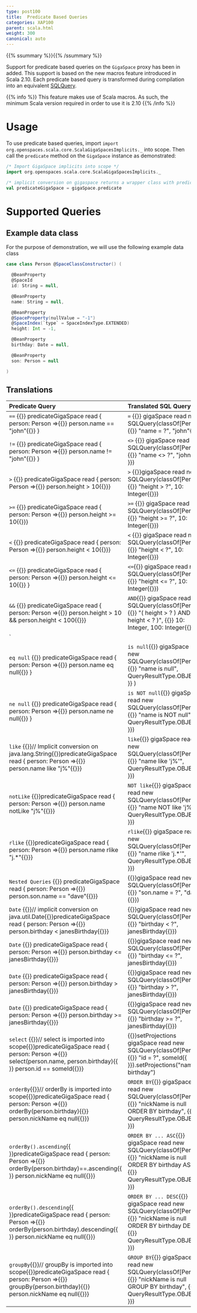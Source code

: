 ```yaml
---
type: post100
title:  Predicate Based Queries
categories: XAP100
parent: scala.html
weight: 300
canonical: auto
---
```



{{% ssummary  %}}{{% /ssummary %}}

Support for predicate based queries on the `GigaSpace` proxy has been in added. This support is based on the new macros feature introduced in Scala 2.10.  Each predicate based query is transformed during compilation into an equivalent [SQLQuery](./query-sql.html).


{{% info %}}
This feature makes use of Scala macros. As such, the minimum Scala version required in order to use it is 2.10
{{% /info %}}


# Usage

To use predicate based queries, import `import org.openspaces.scala.core.ScalaGigaSpacesImplicits._` into scope. Then call the `predicate` method on the `GigaSpace` instance as demonstrated:


```scala
/* Import GigaSpace implicits into scope */
import org.openspaces.scala.core.ScalaGigaSpacesImplicits._

/* implicit conversion on gigaspace returns a wrapper class with predicate based query methods */
val predicateGigaSpace = gigaSpace.predicate
```

# Supported Queries

## Example data class

For the purpose of demonstration, we will use the following example data class


```scala
case class Person @SpaceClassConstructor() (

  @BeanProperty
  @SpaceId
  id: String = null,

  @BeanProperty
  name: String = null,

  @BeanProperty
  @SpaceProperty(nullValue = "-1")
  @SpaceIndex(`type` = SpaceIndexType.EXTENDED)
  height: Int = -1,

  @BeanProperty
  birthday: Date = null,

  @BeanProperty
  son: Person = null

)
```

## Translations


|Predicate Query|Translated SQL Query|
|:--------------|:-------------------|
|`==` {{<wbr>}} predicateGigaSpace read { person: Person =>{{<wbr>}}  person.name == "john"{{<wbr>}} } | `=` {{<wbr>}} gigaSpace read new SQLQuery(classOf[Person], {{<wbr>}}  "name = ?", "john"{{<wbr>}}) |
|`!=` {{<wbr>}} predicateGigaSpace read { person: Person =>{{<wbr>}}  person.name != "john"{{<wbr>}} } | `<>` {{<wbr>}} gigaSpace read new SQLQuery(classOf[Person], {{<wbr>}} "name <> ?", "john"{{<wbr>}}) |
|`>`  {{<wbr>}} predicateGigaSpace read { person: Person =>{{<wbr>}}  person.height > 10{{<wbr>}}}| `>` {{<wbr>}}gigaSpace read new SQLQuery(classOf[Person], {{<wbr>}} "height > ?", 10: Integer{{<wbr>}})|
|`>=` {{<wbr>}} predicateGigaSpace read { person: Person =>{{<wbr>}}  person.height >= 10{{<wbr>}}} | `>=` {{<wbr>}} gigaSpace read new SQLQuery(classOf[Person], {{<wbr>}}  "height >= ?", 10: Integer{{<wbr>}}) |
|`<`  {{<wbr>}} predicateGigaSpace read { person: Person =>{{<wbr>}} person.height < 10{{<wbr>}}}| `<` {{<wbr>}}  gigaSpace read new SQLQuery(classOf[Person], {{<wbr>}} "height < ?", 10: Integer{{<wbr>}})|
|`<=` {{<wbr>}} predicateGigaSpace read { person: Person =>{{<wbr>}}  person.height <= 10{{<wbr>}} } | `<=`{{<wbr>}}  gigaSpace read new SQLQuery(classOf[Person], {{<wbr>}}  "height <= ?", 10: Integer{{<wbr>}}) |
|`&&` {{<wbr>}} predicateGigaSpace read { person: Person =>{{<wbr>}}  person.height > 10 && person.height < 100{{<wbr>}}} | `AND`{{<wbr>}} gigaSpace read new SQLQuery(classOf[Person], {{<wbr>}}  "( height > ? ) AND ( height < ? )", {{<wbr>}}  10: Integer, 100: Integer{{<wbr>}})|
|`||` {{<wbr>}} predicateGigaSpace read { person: Person =>{{<wbr>}}  person.height < 10 \| person.height > 100{{<wbr>}}} | `OR`{{<wbr>}} gigaSpace read new SQLQuery(classOf[Person], {{<wbr>}} "( height < ? ) OR ( height > ? )", {{<wbr>}}  10: Integer, 100: Integer{{<wbr>}}) |
|`eq null` {{<wbr>}} predicateGigaSpace read { person: Person =>{{<wbr>}}  person.name eq null{{<wbr>}} } | `is null`{{<wbr>}} gigaSpace read new SQLQuery(classOf[Person], {{<wbr>}} "name is null", QueryResultType.OBJECT{{<wbr>}} ) |
|`ne null` {{<wbr>}} predicateGigaSpace read { person: Person =>{{<wbr>}}  person.name ne null{{<wbr>}} } | `is NOT null`{{<wbr>}} gigaSpace read new SQLQuery(classOf[Person], {{<wbr>}} "name is NOT null", QueryResultType.OBJECT{{<wbr>}}) |
|`like` {{<wbr>}}//  Implicit conversion on java.lang.String{{<wbr>}}predicateGigaSpace read { person: Person =>{{<wbr>}}  person.name like "j%"{{<wbr>}}}| `like`{{<wbr>}} gigaSpace read new SQLQuery(classOf[Person], {{<wbr>}}  "name like 'j%'", QueryResultType.OBJECT{{<wbr>}}) |
|`notLike` {{<wbr>}}predicateGigaSpace read { person: Person =>{{<wbr>}}  person.name notLike "j%"{{<wbr>}}} | `NOT like`{{<wbr>}} gigaSpace read new SQLQuery(classOf[Person], {{<wbr>}} "name NOT like 'j%'", QueryResultType.OBJECT{{<wbr>}}) |
|`rlike` {{<wbr>}}predicateGigaSpace read { person: Person =>{{<wbr>}}  person.name rlike "j.\*"{{<wbr>}}} | `rlike`{{<wbr>}} gigaSpace read new SQLQuery(classOf[Person], {{<wbr>}} "name rlike 'j.\*'", QueryResultType.OBJECT{{<wbr>}}) |
|`Nested Queries` {{<wbr>}} predicateGigaSpace read { person: Person =>{{<wbr>}} person.son.name == "dave"{{<wbr>}}} |{{<wbr>}}gigaSpace read new SQLQuery(classOf[Person], {{<wbr>}} "son.name = ?", "dave"{{<wbr>}}) |
|`Date` {{<wbr>}}// implicit conversion on java.util.Date{{<wbr>}}predicateGigaSpace read { person: Person =>{{<wbr>}}  person.birthday < janesBirthday{{<wbr>}}} |{{<wbr>}}gigaSpace read new SQLQuery(classOf[Person], {{<wbr>}}  "birthday < ?", janesBirthday{{<wbr>}}) |
|`Date` {{<wbr>}} predicateGigaSpace read { person: Person =>{{<wbr>}} person.birthday <= janesBirthday{{<wbr>}}} |{{<wbr>}}gigaSpace read new SQLQuery(classOf[Person], {{<wbr>}} "birthday <= ?", janesBirthday{{<wbr>}}) |
|`Date` {{<wbr>}} predicateGigaSpace read { person: Person =>{{<wbr>}}  person.birthday > janesBirthday{{<wbr>}}} |{{<wbr>}}gigaSpace read new SQLQuery(classOf[Person], {{<wbr>}} "birthday > ?", janesBirthday{{<wbr>}}) |
|`Date` {{<wbr>}} predicateGigaSpace read { person: Person =>{{<wbr>}}  person.birthday >= janesBirthday{{<wbr>}}} |{{<wbr>}}gigaSpace read new SQLQuery(classOf[Person], {{<wbr>}} "birthday >= ?", janesBirthday{{<wbr>}}) |
|`select` {{<wbr>}}// select is imported into scope{{<wbr>}}predicateGigaSpace read { person: Person =>{{<wbr>}} select(person.name, person.birthday){{<wbr>}} person.id == someId{{<wbr>}}} | {{<wbr>}}setProjections gigaSpace read new SQLQuery(classOf[Person], {{<wbr>}} "id = ?", someId{{<wbr>}}).setProjections("name, birthday") |
|`orderBy`{{<wbr>}}// orderBy is imported into scope{{<wbr>}}predicateGigaSpace read { person: Person =>{{<wbr>}} orderBy(person.birthday){{<wbr>}}  person.nickName eq null{{<wbr>}}} | `ORDER BY`{{<wbr>}} gigaSpace read new SQLQuery(classOf[Person], {{<wbr>}}  "nickName is null ORDER BY birthday", {{<wbr>}}  QueryResultType.OBJECT{{<wbr>}}) |
|`orderBy().ascending`{{<wbr>}}predicateGigaSpace read { person: Person =>{{<wbr>}}  orderBy(person.birthday)==.ascending{{<wbr>}} person.nickName eq null{{<wbr>}}} | `ORDER BY ... ASC`{{<wbr>}} gigaSpace read new SQLQuery(classOf[Person], {{<wbr>}} "nickName is null ORDER BY birthday ASC", {{<wbr>}}  QueryResultType.OBJECT{{<wbr>}}) |
|`orderBy().descending`{{<wbr>}}predicateGigaSpace read { person: Person =>{{<wbr>}}  orderBy(person.birthday).descending{{<wbr>}} person.nickName eq null{{<wbr>}}} | `ORDER BY ... DESC`{{<wbr>}} gigaSpace read new SQLQuery(classOf[Person], {{<wbr>}}  "nickName is null ORDER BY birthday DESC", {{<wbr>}}  QueryResultType.OBJECT{{<wbr>}}) |
|`groupBy`{{<wbr>}}// groupBy is imported into scope{{<wbr>}}predicateGigaSpace read { person: Person =>{{<wbr>}}  groupBy(person.birthday){{<wbr>}}  person.nickName eq null{{<wbr>}}} | `GROUP BY`{{<wbr>}} gigaSpace read new SQLQuery(classOf[Person], {{<wbr>}}  "nickName is null GROUP BY birthday", {{<wbr>}}  QueryResultType.OBJECT{{<wbr>}}) |
